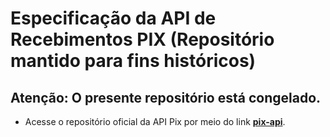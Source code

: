 # Especificação da API de Recebimentos PIX (Repositório mantido para fins históricos)

## __Atenção__: O presente repositório está congelado. 

* Acesse o repositório oficial da API Pix por meio do link __[pix-api](https://github.com/bacen/pix-api)__.
